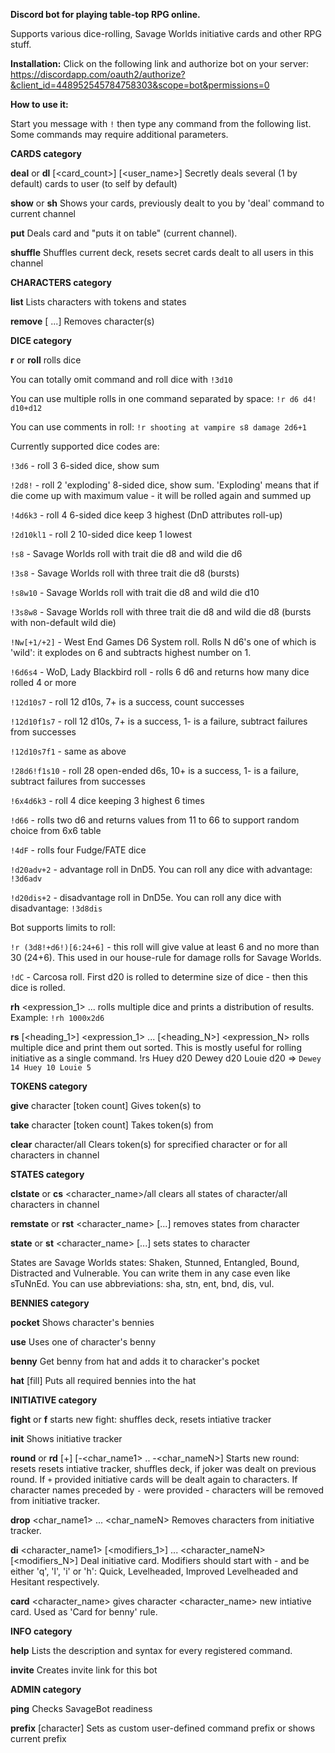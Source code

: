 **Discord bot for playing table-top RPG online.**

Supports various dice-rolling, Savage Worlds initiative cards and other RPG stuff.


**Installation:**
Click on the following link and authorize bot on your server: https://discordapp.com/oauth2/authorize?&client_id=448952545784758303&scope=bot&permissions=0

**How to use it:**

Start you message with `!` then type any command from the following list. Some commands may require additional parameters.


__**CARDS category**__

**deal** or **dl**    [<card_count>] [<user_name>]    Secretly deals several (1 by default) cards to user (to self by default)

**show** or **sh**    Shows your cards, previously dealt to you by 'deal' command to current channel

**put**         Deals card and "puts it on table" (current channel). 

**shuffle**        Shuffles current deck, resets secret cards dealt to all users in this channel

__**CHARACTERS category**__

**list**        Lists characters with tokens and states

**remove**      <charName1> [<charName2> ...] Removes character(s)

__**DICE category**__

**r**	or **roll**	rolls dice

You can totally omit command and roll dice with `!3d10`

You can use multiple rolls in one command separated by space: `!r d6 d4! d10+d12`

You can use comments in roll: `!r shooting at vampire s8 damage 2d6+1`

Currently supported dice codes are:

`!3d6` - roll 3 6-sided dice, show sum

`!2d8!` - roll 2 'exploding' 8-sided dice, show sum. 'Exploding' means that if die come up with maximum value - it will be rolled again and summed up 

`!4d6k3` - roll 4 6-sided dice keep 3 highest (DnD attributes roll-up)

`!2d10kl1` - roll 2 10-sided dice keep 1 lowest

`!s8` - Savage Worlds roll with trait die d8 and wild die d6

`!3s8` - Savage Worlds roll with three trait die d8 (bursts)

`!s8w10` - Savage Worlds roll with trait die d8 and wild die d10

`!3s8w8` - Savage Worlds roll with three trait die d8 and wild die d8 (bursts with non-default wild die)

`!Nw[+1/+2]` - West End Games D6 System roll. Rolls N d6's one of which is 'wild': it explodes on 6 and subtracts highest number on 1.

`!6d6s4` - WoD, Lady Blackbird roll - rolls 6 d6 and returns how many dice rolled 4 or more

`!12d10s7` - roll 12 d10s, 7+ is a success, count successes

`!12d10f1s7` - roll 12 d10s, 7+ is a success, 1- is a failure, subtract failures from successes

`!12d10s7f1` -  same as above

`!28d6!f1s10` - roll 28 open-ended d6s, 10+ is a success, 1- is a failure, subtract failures from successes

`!6x4d6k3` - roll 4 dice keeping 3 highest 6 times

`!d66` - rolls two d6 and returns values from 11 to 66 to support random choice from 6x6 table

`!4dF` - rolls four Fudge/FATE dice

`!d20adv+2` - advantage roll in DnD5. You can roll any dice with advantage: `!3d6adv`

`!d20dis+2` - disadvantage roll in DnD5e. You can roll any dice with disadvantage: `!3d8dis`

Bot supports limits to roll: 

`!r (3d8!+d6!)[6:24+6]` - this roll will give value at least 6 and no more than 30 (24+6). This used in our house-rule for damage rolls for Savage Worlds.

`!dC` - Carcosa roll. First d20 is rolled to determine size of dice - then this dice is rolled.

**rh**    <expression_1> ... <expressionN>    rolls multiple dice and prints a distribution of results.
Example: `!rh 1000x2d6`
  
**rs**    [<heading_1>] <expression_1> ... [<heading_N>] <expression_N>    rolls multiple dice and print them out sorted.
This is mostly useful for rolling initiative as a single command.
!rs Huey d20 Dewey d20 Louie d20 => 
`Dewey 14
Huey 10
Louie 5`

__**TOKENS category**__

**give** character [token count]		Gives token(s) to <character>

**take** character [token count]		Takes token(s) from <character>

**clear** character/all Clears token(s) for sprecified character or for all characters in channel

__**STATES category**__

**clstate** or **cs** <character_name>/all clears all states of character/all characters in channel

**remstate** or **rst** <character_name> <state1> [...] removes states from character

**state** or **st** <character_name> <state1> [...] sets states to character
  
  States are Savage Worlds states: Shaken, Stunned, Entangled, Bound, Distracted and Vulnerable. You can write them in any case even like sTuNnEd. You can use abbreviations: sha, stn, ent, bnd, dis, vul.

__**BENNIES category**__

**pocket**		<characterName>	Shows character's bennies

**use**			Uses one of character's benny

**benny**		<character>	Get benny from hat and adds it to characker's pocket

**hat**		[fill]	Puts all required bennies into the hat

__**INITIATIVE category**__

**fight** or **f**			starts new fight: shuffles deck, resets intiative tracker

**init**			Shows initiative tracker

**round** or **rd**	[+] [-<char_name1> .. -<char_nameN>]		Starts new round: resets resets intiative tracker, shuffles deck, if joker was dealt on previous round. If `+` provided initiative cards will be dealt again to characters. If character names preceded by `-` were provided - characters will be removed from initiative tracker.

**drop** <char_name1> ... <char_nameN>  Removes characters from initiative tracker.

**di**      <character_name1> [<modifiers_1>] ... <character_nameN> [<modifiers_N>]    Deal initiative card. Modifiers should start with - and be either 'q', 'l', 'i' or 'h': Quick, Levelheaded, Improved Levelheaded and Hesitant respectively.

**card** <character_name> gives character <character_name> new intiative card. Used as 'Card for benny' rule.

__**INFO category**__

**help**			Lists the description and syntax for every registered command.

**invite**			Creates invite link for this bot

__**ADMIN category**__

**ping**			Checks SavageBot readiness

**prefix**		[character]	Sets <character> as custom user-defined command prefix or shows current prefix
